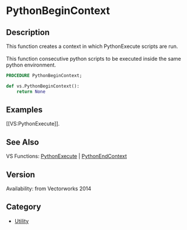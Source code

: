 # PythonBeginContext

## Description
This function creates a context in which PythonExecute scripts are run.<BR>
<BR>
This function consecutive python scripts to be executed inside the same python environment.

```pascal
PROCEDURE PythonBeginContext;
```

```python
def vs.PythonBeginContext():
    return None
```

## Examples
[[VS:PythonExecute]].

## See Also
VS Functions:
[PythonExecute](PythonExecute.md) 
| [PythonEndContext](PythonEndContext.md)

## Version
Availability: from Vectorworks 2014

## Category
* [Utility](../Categories/Utility.md)
